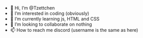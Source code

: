 - 👋 Hi, I’m @Tzettchen
- 👀 I’m interested in coding (obviously)
- 🌱 I’m currently learning js, HTML and CSS
- 💞️ I’m looking to collaborate on nothing 
- 📫 How to reach me discord (username is the same as here)

<!---
Tzettchen/Tzettchen is a ✨ special ✨ repository because its `README.md` (this file) appears on your GitHub profile.
You can click the Preview link to take a look at your changes.
--->
